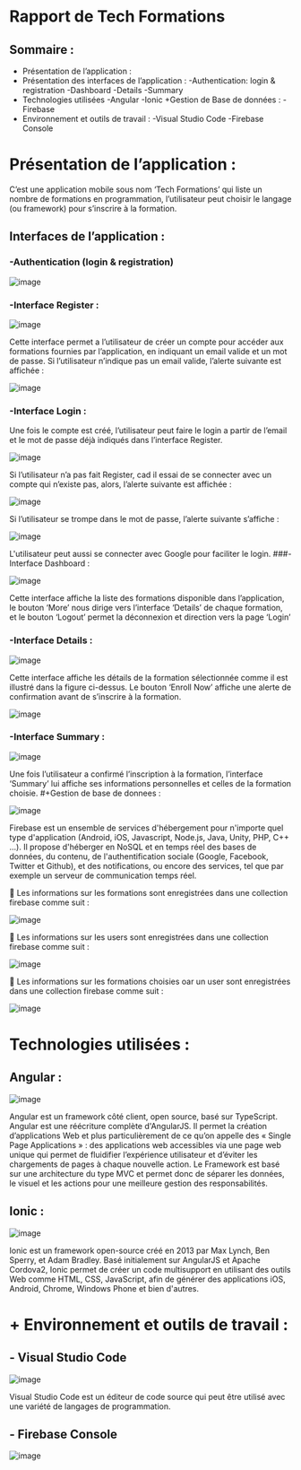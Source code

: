 # Rapport de Tech Formations
## Sommaire : 
+ Présentation de l’application :
+ Présentation des interfaces de l’application :
	-Authentication: login & registration
	-Dashboard
	-Details
	-Summary
+ Technologies utilisées
	-Angular
	-Ionic
+Gestion de Base de données : 
	-Firebase
+ Environnement et outils de travail :
	-Visual Studio Code
	-Firebase Console
# Présentation de l’application :
C’est une application mobile sous nom ‘Tech Formations’ qui liste un nombre de formations en programmation, l’utilisateur peut choisir le langage (ou framework) pour s’inscrire à la formation. 
## Interfaces de l’application : 
### -Authentication (login & registration)

![image](https://user-images.githubusercontent.com/81646153/165180269-0a764f46-b8f0-4236-bfb6-adf5e1e38d1d.png)

### -Interface Register :

![image](https://user-images.githubusercontent.com/81646153/165181644-75dca688-aa5c-4314-8414-f9b6c9194180.png)

Cette interface permet a l’utilisateur de créer un compte pour accéder aux formations fournies par l’application, en indiquant un email valide et un mot de passe.
Si l’utilisateur n’indique pas un email valide, l’alerte suivante est affichée :

![image](https://user-images.githubusercontent.com/81646153/165181671-ecce4812-6eec-4737-8e3c-ec009c81cd82.png)

### -Interface Login :
Une fois le compte est créé, l’utilisateur peut faire le login a partir de l’email et le mot de passe déjà indiqués dans l’interface Register.

![image](https://user-images.githubusercontent.com/81646153/165181688-c5a07a67-8243-4b4f-8bd3-b0afcbe1b5a4.png)

Si l’utilisateur n’a pas fait Register, cad il essai de se connecter avec un compte qui n’existe pas, alors, l’alerte suivante est affichée :

![image](https://user-images.githubusercontent.com/81646153/165181705-d4e516d5-9753-4b77-becc-97332a5008b1.png)

Si l’utilisateur se trompe dans le mot de passe, l’alerte suivante s’affiche :

![image](https://user-images.githubusercontent.com/81646153/165181734-dc7fabaf-a573-4126-bd92-dc0b1fe845c6.png)

L'utilisateur peut aussi se connecter avec Google pour faciliter le login.
###-Interface Dashboard :

![image](https://user-images.githubusercontent.com/81646153/165181759-20bd3872-5baf-45de-b13c-4591c5fa04d7.png)

Cette interface affiche la liste des formations disponible dans l’application, le bouton ‘More’ nous dirige vers l’interface ‘Details’ de chaque formation, et le bouton ‘Logout’ permet la déconnexion et direction vers la page ‘Login’
### -Interface Details :

![image](https://user-images.githubusercontent.com/81646153/165181775-5527df3f-4c9d-4231-ac32-517c07939515.png)

Cette interface affiche les détails de la formation sélectionnée comme il est illustré dans la figure ci-dessus.
Le bouton ‘Enroll Now’ affiche une alerte de confirmation avant de s’inscrire à la formation.

![image](https://user-images.githubusercontent.com/81646153/165181788-de423142-175a-4e19-aac6-52b06393b3d1.png)

### -Interface Summary :

![image](https://user-images.githubusercontent.com/81646153/165181806-76f55f88-9c8a-4814-abbd-c4812f19b98d.png)

Une fois l’utilisateur a confirmé l’inscription à la formation, l’interface ‘Summary’ lui affiche ses informations personnelles et celles de la formation choisie.
#+Gestion de base de donnees :

![image](https://user-images.githubusercontent.com/81646153/165181817-340cecb2-63c9-4ab3-9dbe-d0340f08bf52.png)

Firebase est un ensemble de services d'hébergement pour n'importe quel type d'application (Android, iOS, Javascript, Node.js, Java, Unity, PHP, C++ ...). Il propose d'héberger en NoSQL et en temps réel des bases de données, du contenu, de l'authentification sociale (Google, Facebook, Twitter et Github), et des notifications, ou encore des services, tel que par exemple un serveur de communication temps réel. 

	Les informations sur les formations sont enregistrées dans une collection firebase comme suit :

![image](https://user-images.githubusercontent.com/81646153/165181849-069b17aa-16e5-426c-91e0-66820cfd443b.png)

	Les informations sur les users sont enregistrées dans une collection firebase comme suit :

![image](https://user-images.githubusercontent.com/81646153/165181861-d83eb650-692f-47b0-a1a0-d45a0cfce82a.png)

	Les informations sur les formations choisies oar un user sont enregistrées dans une collection firebase comme suit :

![image](https://user-images.githubusercontent.com/81646153/165202176-3b121368-2c87-4fe4-b516-9c9cc4777fe3.png)

# Technologies utilisées :
## 	Angular :

![image](https://user-images.githubusercontent.com/81646153/165181873-20e03727-2a5e-4db3-8b7d-2066ffdb89d6.png)

Angular est un framework côté client, open source, basé sur TypeScript. Angular est une réécriture complète d'AngularJS. Il permet la création d’applications Web et plus particulièrement de ce qu’on appelle des « Single Page Applications » : des applications web accessibles via une page web unique qui permet de fluidifier l’expérience utilisateur et d’éviter les chargements de pages à chaque nouvelle action. Le Framework est basé sur une architecture du type MVC et permet donc de séparer les données, le visuel et les actions pour une meilleure gestion des responsabilités.
## Ionic :

![image](https://user-images.githubusercontent.com/81646153/165181887-57740887-447a-4bcd-9e81-f5a860bf91bc.png)

Ionic est un framework open-source créé en 2013 par Max Lynch, Ben Sperry, et Adam Bradley. Basé initialement sur AngularJS et Apache Cordova2, Ionic permet de créer un code multisupport en utilisant des outils Web comme HTML, CSS, JavaScript, afin de générer des applications iOS, Android, Chrome, Windows Phone et bien d'autres.
# + Environnement et outils de travail :
## -	Visual Studio Code

![image](https://user-images.githubusercontent.com/81646153/165182050-22803f14-e0eb-4b91-8e92-f138c6ae009d.png)

Visual Studio Code est un éditeur de code source qui peut être utilisé avec une variété de langages de programmation.
## -	Firebase Console

![image](https://user-images.githubusercontent.com/81646153/165181906-886d1a07-0ed1-4085-b420-87ef13a52f42.png)
